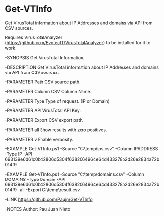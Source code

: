 # Get-VTInfo
Get VirusTotal information about IP Addresses and domains via API from CSV sources.

Requires VirusTotalAnalyzer (https://github.com/EvotecIT/VirusTotalAnalyzer) to be installed for it to work.

-SYNOPSIS
Get VirusTotal Information.

-DESCRIPTION
Get VirusTotal information about IP Addresses and domains via API from CSV sources.

-PARAMETER Path
CSV source path.

-PARAMETER Column
CSV Column Name.

-PARAMETER Type
Type of request. (IP or Domain)

-PARAMETER API
VirusTotal API Key.

-PARAMETER Export
CSV export path.

-PARAMETER all
Show results with zero positives.

-PARAMETER v
Enable verbosity.

-EXAMPLE
Get-VTInfo.ps1 -Source "C:\temp\ips.csv" -Column IPADDRESS -Type IP -API 693139e6d61c0b42806d5304f6382064964e64d433278b2d26e2834a72b014f9

-EXAMPLE
Get-VTInfo.ps1 -Source "C:\temp\domains.csv" -Column DOMAINS -Type Domain -API 693139e6d61c0b42806d5304f6382064964e64d433278b2d26e2834a72b014f9 -all -Export C:\temp\result.csv

-LINK
https://github.com/Paujn/Get-VTInfo

-NOTES
Author: Pau Juan Nieto
